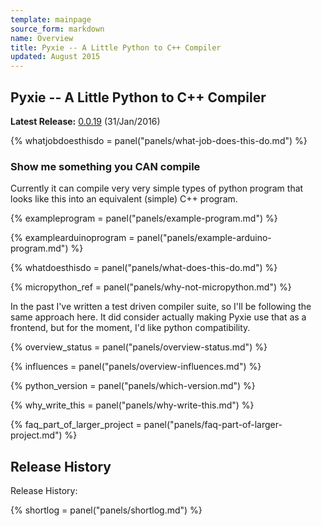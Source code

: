 ```yaml
---
template: mainpage
source_form: markdown
name: Overview
title: Pyxie -- A Little Python to C++ Compiler
updated: August 2015
---
```

## Pyxie -- A Little Python to C++ Compiler

**Latest Release:** [0.0.19](changelog.html) (31/Jan/2016)

{% whatjobdoesthisdo = panel("panels/what-job-does-this-do.md") %}

### Show me something you CAN compile

Currently it can compile very very simple types of python program
that looks like this into an equivalent (simple) C++ program.

{% exampleprogram = panel("panels/example-program.md") %}

{% examplearduinoprogram = panel("panels/example-arduino-program.md") %}

{% whatdoesthisdo = panel("panels/what-does-this-do.md") %}

{% micropython_ref = panel("panels/why-not-micropython.md") %}

In the past I've written a test driven compiler suite, so I'll be following
the same approach here.  It did consider actually making Pyxie use that as a
frontend, but for the moment, I'd like python compatibility.

{% overview_status = panel("panels/overview-status.md") %}

{% influences = panel("panels/overview-influences.md") %}

{% python_version = panel("panels/which-version.md") %}

{% why_write_this = panel("panels/why-write-this.md") %}

{% faq_part_of_larger_project = panel("panels/faq-part-of-larger-project.md") %}

## Release History

Release History:

{% shortlog = panel("panels/shortlog.md") %}
